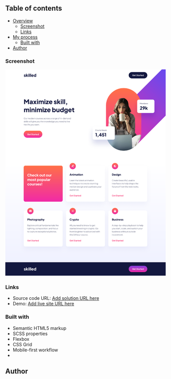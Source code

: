 ## Table of contents

- [Overview](#overview)
  - [Screenshot](#screenshot)
  - [Links](#links)
- [My process](#my-process)
  - [Built with](#built-with)
- [Author](#author)

### Screenshot
 
![](./screenshot.png)

### Links

- Source code URL: [Add solution URL here](https://github.com/tsiestova/landing-page)
- Demo: [Add live site URL here](https://your-live-site-url.com)

### Built with
 
- Semantic HTML5 markup
- SCSS properties
- Flexbox
- CSS Grid
- Mobile-first workflow
- 
## Author 

